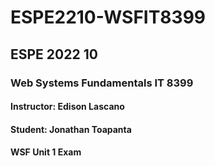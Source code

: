 # ESPE2210-WSFIT8399
## ESPE 2022 10 
### Web Systems Fundamentals  IT 8399
#### Instructor: Edison Lascano
#### Student: Jonathan Toapanta
#### WSF Unit 1 Exam

